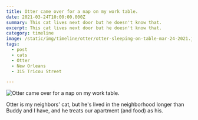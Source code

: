 ```yaml
---
title: Otter came over for a nap on my work table.
date: 2021-03-24T10:00:00.000Z
summary: This cat lives next door but he doesn't know that.
excerpt: This cat lives next door but he doesn't know that.
category: timeline
image: /static/img/timeline/otter/otter-sleeping-on-table-mar-24-2021.jpg
tags:
  - post
  - cats
  - Otter
  - New Orleans
  - 315 Tricou Street

---
```


![Otter came over for a nap on my work table.](/static/img/timeline/otter/otter-sleeping-on-table-mar-24-2021.jpg "Otter came over for a nap on my work table.")

Otter is my neighbors' cat, but he's lived in the neighborhood longer than Buddy and I have, and he treats our apartment (and food) as his.
